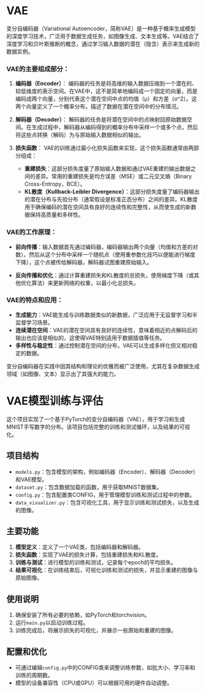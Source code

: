# VAE
变分自编码器（Variational Autoencoder，简称VAE）是一种基于概率生成模型的深度学习技术，广泛用于数据生成任务，如图像生成、文本生成等。VAE结合了深度学习和贝叶斯推断的概念，通过学习输入数据的潜在（隐含）表示来生成新的数据实例。

### VAE的主要组成部分：

1. **编码器（Encoder）**：
   编码器的任务是将高维的输入数据压缩到一个潜在的、较低维度的表示空间。在VAE中，这不是简单地编码成一个固定的向量，而是编码成两个向量，分别代表这个潜在空间中点的均值（μ）和方差（σ^2）。这两个向量定义了一个概率分布，描述了数据在潜在空间中的分布情况。

2. **解码器（Decoder）**：
   解码器的任务是将潜在空间中的点映射回原始数据空间。在生成过程中，解码器从编码得到的概率分布中采样一个或多个点，然后将这些点转换（解码）为与原始输入数据相似的输出。

3. **损失函数**：
   VAE的训练通过最小化损失函数来实现，这个损失函数通常由两部分组成：
   - **重建损失**：这部分损失度量了原始输入数据和通过VAE重建的输出数据之间的差异。常用的重建损失是均方误差（MSE）或二元交叉熵（Binary Cross-Entropy，BCE）。
   - **KL散度（Kullback-Leibler Divergence）**：这部分损失度量了编码器输出的潜在分布与先验分布（通常假设是标准正态分布）之间的差异。KL散度用于确保编码的潜在空间具有良好的连续性和完整性，从而使生成的新数据保持高质量和多样性。

### VAE的工作原理：

- **前向传播**：输入数据首先通过编码器，编码器输出两个向量（均值和方差的对数）。然后从这个分布中采样一个随机点（使用重参数化技巧以便能进行梯度下降），这个点被传给解码器，解码器试图重建原始输入。

- **反向传播和优化**：通过计算重建损失和KL散度的总损失，使用梯度下降（或其他优化算法）来更新网络的权重，以最小化总损失。

### VAE的特点和应用：

- **生成能力**：VAE能生成与训练数据类似的新数据，广泛应用于无监督学习和半监督学习场景。
- **连续潜在空间**：VAE的潜在空间具有良好的连续性，意味着相近的点解码后的输出也应该是相似的，这使得VAE特别适用于数据插值等任务。
- **多样性与稳定性**：通过控制潜在空间的分布，VAE可以生成多样化但又相对稳定的数据。

变分自编码器在实践中因其结构和理论的优雅而被广泛使用，尤其在复杂数据生成领域（如图像、文本）显示出了其强大的能力。

# VAE模型训练与评估

这个项目实现了一个基于PyTorch的变分自编码器（VAE），用于学习和生成MNIST手写数字的分布。该项目包括完整的训练和测试循环，以及结果的可视化。

## 项目结构

- `models.py`：包含模型的架构，例如编码器（Encoder）、解码器（Decoder）和VAE模型。
- `dataset.py`：包含数据加载的函数，用于获取MNIST数据集。
- `config.py`：包含配置类CONFIG，用于管理模型训练和测试过程中的参数。
- `data_visualizer.py`：包含可视化工具，用于显示训练和测试损失，以及生成的图像。

## 主要功能

1. **模型定义**：定义了一个VAE类，包括编码器和解码器。
2. **损失函数**：实现了VAE的损失计算，包括重建损失和KL散度。
3. **训练与测试**：进行模型的训练和测试，记录每个epoch的平均损失。
4. **结果可视化**：在训练结束后，可视化训练和测试的损失，并显示重建的图像与原始图像。

## 使用说明

1. 确保安装了所有必要的依赖，如PyTorch和torchvision。
2. 运行`main.py`以启动训练过程。
3. 训练完成后，将展示损失的可视化，并展示一些原始和重建的图像。

## 配置和优化

- 可通过编辑`config.py`中的CONFIG类来调整训练参数，如批大小、学习率和训练的周期数。
- 模型的设备兼容性（CPU或GPU）可以根据可用的硬件自动调整。